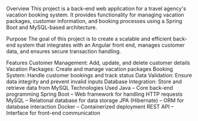 Overview
This project is a back-end web application for a travel agency's vacation booking system. It provides functionality for managing vacation packages, customer information, and booking processes using a Spring Boot and MySQL-based architecture.

Purpose
The goal of this project is to create a scalable and efficient back-end system that integrates with an Angular front end, manages customer data, and ensures secure transaction handling.

Features
Customer Management: Add, update, and delete customer details
Vacation Packages: Create and manage vacation packages
Booking System: Handle customer bookings and track status
Data Validation: Ensure data integrity and prevent invalid inputs
Database Integration: Store and retrieve data from MySQL
Technologies Used
Java – Core back-end programming
Spring Boot – Web framework for handling HTTP requests
MySQL – Relational database for data storage
JPA (Hibernate) – ORM for database interaction
Docker – Containerized deployment
REST API – Interface for front-end communication
